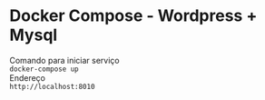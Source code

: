 # Docker Compose - Wordpress + Mysql

Comando para iniciar serviço  
`docker-compose up`  
Endereço  
`http://localhost:8010`  